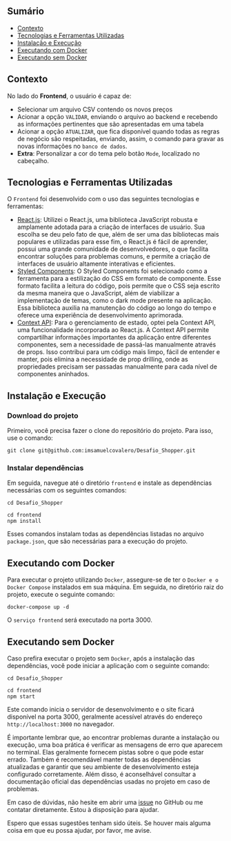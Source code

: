 ## Sumário
- [Contexto](#contexto)
- [Tecnologias e Ferramentas Utilizadas](#tecnologias-e-ferramentas-utilizadas)
- [Instalação e Execução](#instalação-e-execução)
- [Executando com Docker](#executando-com-docker)
- [Executando sem Docker](#executando-sem-docker)

## Contexto
No lado do __Frontend__, o usuário é capaz de:
- Selecionar um arquivo CSV contendo os novos preços
- Acionar a opção `VALIDAR`, enviando o arquivo ao backend e recebendo as informações pertinentes que são apresentadas em uma tabela
- Acionar a opção `ATUALIZAR`, que fica disponível quando todas as regras de negócio são respeitadas, enviando, assim, o comando para gravar as novas informações no `banco de dados`.
- __Extra__: Personalizar a cor do tema pelo botão `Mode`, localizado no cabeçalho.

## Tecnologias e Ferramentas Utilizadas
O `Frontend` foi desenvolvido com o uso das seguintes tecnologias e ferramentas:

- [React.js](https://reactjs.org/docs/getting-started.html): Utilizei o React.js, uma biblioteca JavaScript robusta e amplamente adotada para a criação de interfaces de usuário. Sua escolha se deu pelo fato de que, além de ser uma das bibliotecas mais populares e utilizadas para esse fim, o React.js é fácil de aprender, possui uma grande comunidade de desenvolvedores, o que facilita encontrar soluções para problemas comuns, e permite a criação de interfaces de usuário altamente interativas e eficientes.
- [Styled Components](https://styled-components.com/): O Styled Components foi selecionado como a ferramenta para a estilização do CSS em formato de componente. Esse formato facilita a leitura do código, pois permite que o CSS seja escrito da mesma maneira que o JavaScript, além de viabilizar a implementação de temas, como o dark mode presente na aplicação. Essa biblioteca auxilia na manutenção do código ao longo do tempo e oferece uma experiência de desenvolvimento aprimorada.
- [Context API](https://pt-br.reactjs.org/docs/context.html): Para o gerenciamento de estado, optei pela Context API, uma funcionalidade incorporada ao React.js. A Context API permite compartilhar informações importantes da aplicação entre diferentes componentes, sem a necessidade de passá-las manualmente através de props. Isso contribui para um código mais limpo, fácil de entender e manter, pois elimina a necessidade de prop drilling, onde as propriedades precisam ser passadas manualmente para cada nível de componentes aninhados.

## Instalação e Execução
### Download do projeto
Primeiro, você precisa fazer o clone do repositório do projeto. Para isso, use o comando:
```
git clone git@github.com:imsamuelcovalero/Desafio_Shopper.git
```
### Instalar dependências
Em seguida, navegue até o diretório `frontend` e instale as dependências necessárias com os seguintes comandos:
```
cd Desafio_Shopper

cd frontend
npm install
```
Esses comandos instalam todas as dependências listadas no arquivo `package.json`, que são necessárias para a execução do projeto.

## Executando com Docker
Para executar o projeto utilizando `Docker`, assegure-se de ter o `Docker e o Docker Compose` instalados em sua máquina. Em seguida, no diretório raiz do projeto, execute o seguinte comando:
```
docker-compose up -d
```
O `serviço frontend` será executado na porta 3000.

## Executando sem Docker
Caso prefira executar o projeto sem `Docker`, após a instalação das dependências, você pode iniciar a aplicação com o seguinte comando:
```
cd Desafio_Shopper

cd frontend
npm start
```
Este comando inicia o servidor de desenvolvimento e o site ficará disponível na porta 3000, geralmente acessível através do endereço `http://localhost:3000` no navegador.

É importante lembrar que, ao encontrar problemas durante a instalação ou execução, uma boa prática é verificar as mensagens de erro que aparecem no terminal. Elas geralmente fornecem pistas sobre o que pode estar errado. Também é recomendável manter todas as dependências atualizadas e garantir que seu ambiente de desenvolvimento esteja configurado corretamente. Além disso, é aconselhável consultar a documentação oficial das dependências usadas no projeto em caso de problemas.

Em caso de dúvidas, não hesite em abrir uma [issue](https://github.com/imsamuelcovalero/Desafio_Shopper/issues) no GitHub ou me contatar diretamente. Estou à disposição para ajudar.

Espero que essas sugestões tenham sido úteis. Se houver mais alguma coisa em que eu possa ajudar, por favor, me avise.

